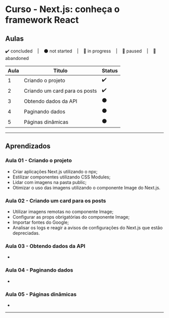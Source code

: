 # Curso - Next.js: conheça o framework React

## Aulas
<p>
  ✔️ concluded &nbsp;&nbsp;&nbsp;|&nbsp;&nbsp;&nbsp;
  ⚫ not started &nbsp;&nbsp;&nbsp;|&nbsp;&nbsp;&nbsp;
  🔵 in progress &nbsp;&nbsp;&nbsp;|&nbsp;&nbsp;&nbsp;
  🔶 paused &nbsp;&nbsp;&nbsp;|&nbsp;&nbsp;&nbsp;
  🔴 abandoned 
</p>

| Aula | Titulo | Status |
| --- | --- | --- |
| 1 | Criando o projeto | ✔️ |
| 2 | Criando um card para os posts | ✔️ |
| 3 | Obtendo dados da API | ⚫ |
| 4 | Paginando dados | ⚫ |
| 5 | Páginas dinâmicas | ⚫ |

---

## Aprendizados

### Aula 01 - Criando o projeto
<ul>
  <li>Criar aplicações Next.js utilizando o npx;</li>
  <li>Estilizar componentes utilizando CSS Modules;</li>
  <li>Lidar com imagens na pasta public;</li>
  <li>Otimizar o uso das imagens utilizando o componente Image do Next.js.</li>
</ul>

### Aula 02 - Criando um card para os posts
<ul>
  <li>Utilizar imagens remotas no componente Image;</li>
  <li>Configurar as props obrigatórias do componente Image;</li>
  <li>Importar fontes do Google;</li>
  <li>Analisar os logs e reagir a avisos de configurações do Next.js que estão depreciadas.</li>
</ul>

### Aula 03 - Obtendo dados da API
<ul>
  <li></li>
</ul>

### Aula 04 - Paginando dados
<ul>
  <li></li>
</ul>

### Aula 05 - Páginas dinâmicas
<ul>
  <li></li>
</ul>

---

<!-- ## 🎯 Projeto desenvolvido
Este é o screenshot do projeto que foi desenvolvido durante o curso:

<p align="center">
  <img alt="Miniatura da imagem do projeto"src="../../.github/thumbs/preview.jpg">
</p> -->